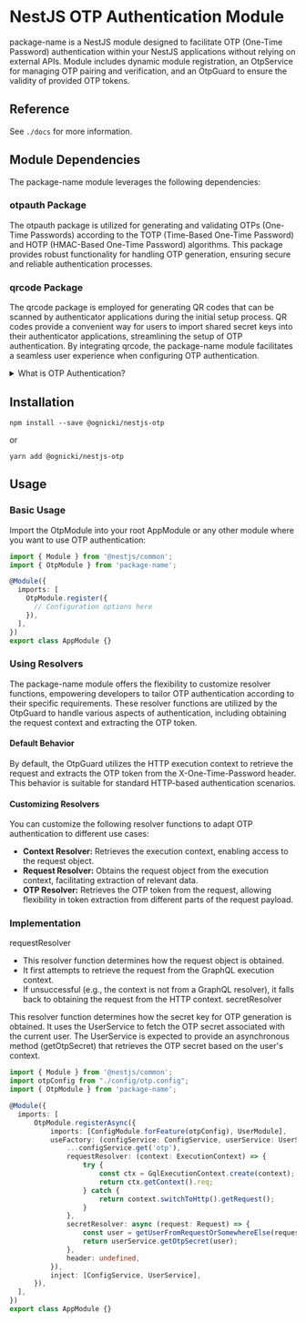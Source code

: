 # NestJS OTP Authentication Module

package-name is a NestJS module designed to facilitate OTP (One-Time Password) 
authentication within your NestJS applications without relying on external APIs. 
Module includes dynamic module registration, an OtpService for managing OTP 
pairing and verification, and an OtpGuard to ensure the validity of provided OTP tokens.

## Reference

See `./docs` for more information.

## Module Dependencies

The package-name module leverages the following dependencies:

### otpauth Package

The otpauth package is utilized for generating and validating OTPs (One-Time Passwords) according to the TOTP (Time-Based One-Time Password) and HOTP (HMAC-Based One-Time Password) algorithms. This package provides robust functionality for handling OTP generation, ensuring secure and reliable authentication processes.

### qrcode Package

The qrcode package is employed for generating QR codes that can be scanned by authenticator applications during the initial setup process. QR codes provide a convenient way for users to import shared secret keys into their authenticator applications, streamlining the setup of OTP authentication. By integrating qrcode, the package-name module facilitates a seamless user experience when configuring OTP authentication.

<details>

<summary>What is OTP Authentication?</summary>

## What is OTP Authentication?

OTP (One-Time Password) authentication is a method used to verify a user's identity 
through the use of a unique, single-use password. Unlike traditional passwords, which 
remain static until changed by the user, OTPs are temporary and expire after a short 
period of time or upon single use.

### Authenticator Applications

Authenticator applications are a popular form of OTP authentication. These applications generate time-based OTPs (TOTPs) or HMAC-based OTPs (HOTPs) that can be used to authenticate users across various services and platforms.

</details>

## Installation

```shell
npm install --save @ognicki/nestjs-otp
```
or
```shell
yarn add @ognicki/nestjs-otp
```

## Usage

### Basic Usage

Import the OtpModule into your root AppModule or any other module where you want to use OTP authentication:

```typescript
import { Module } from '@nestjs/common';
import { OtpModule } from 'package-name';

@Module({
  imports: [
    OtpModule.register({
      // Configuration options here
    }),
  ],
})
export class AppModule {}
```

### Using Resolvers

The package-name module offers the flexibility to customize resolver functions, empowering developers to tailor OTP authentication according to their specific requirements. These resolver functions are utilized by the OtpGuard to handle various aspects of authentication, including obtaining the request context and extracting the OTP token.

#### Default Behavior

By default, the OtpGuard utilizes the HTTP execution context to retrieve the request and extracts the OTP token from the X-One-Time-Password header. This behavior is suitable for standard HTTP-based authentication scenarios.

#### Customizing Resolvers

You can customize the following resolver functions to adapt OTP authentication to different use cases:

- **Context Resolver:** Retrieves the execution context, enabling access to the request object.
- **Request Resolver:** Obtains the request object from the execution context, facilitating extraction of relevant data.
- **OTP Resolver:** Retrieves the OTP token from the request, allowing flexibility in token extraction from different parts of the request payload.

### Implementation

requestResolver

- This resolver function determines how the request object is obtained.
- It first attempts to retrieve the request from the GraphQL execution context.
- If unsuccessful (e.g., the context is not from a GraphQL resolver), it falls back to obtaining the request from the HTTP context.
  secretResolver

This resolver function determines how the secret key for OTP generation is obtained.
It uses the UserService to fetch the OTP secret associated with the current user.
The UserService is expected to provide an asynchronous method (getOtpSecret) that retrieves the OTP secret based on the user's context.

```typescript
import { Module } from '@nestjs/common';
import otpConfig from "./config/otp.config";
import { OtpModule } from 'package-name';

@Module({
  imports: [
      OtpModule.registerAsync({
          imports: [ConfigModule.forFeature(otpConfig), UserModule],
          useFactory: (configService: ConfigService, userService: UserService) => ({
              ...configService.get('otp'),
              requestResolver: (context: ExecutionContext) => {
                  try {
                      const ctx = GqlExecutionContext.create(context);
                      return ctx.getContext().req;
                  } catch {
                      return context.switchToHttp().getRequest();
                  }
              },
              secretResolver: async (request: Request) => {
                  const user = getUserFromRequestOrSomewhereElse(request);
                  return userService.getOtpSecret(user);
              },
              header: undefined,
          }),
          inject: [ConfigService, UserService],
      }),
  ],
})
export class AppModule {}
```